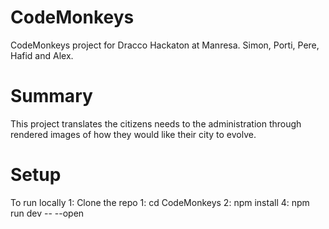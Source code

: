 # CodeMonkeys
CodeMonkeys project for Dracco Hackaton at Manresa. Simon, Porti, Pere, Hafid and Alex.

# Summary

This project translates the citizens needs to the administration through rendered images of how they would like their city to evolve.

# Setup
To run locally
  1: Clone the repo
  1: cd CodeMonkeys
  2: npm install
  4: npm run dev -- --open
